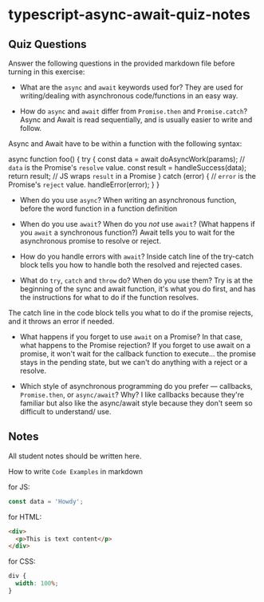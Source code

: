 # typescript-async-await-quiz-notes

## Quiz Questions

Answer the following questions in the provided markdown file before turning in this exercise:

- What are the `async` and `await` keywords used for?
  They are used for writing/dealing with asynchronous code/functions in an easy way.

- How do `async` and `await` differ from `Promise.then` and `Promise.catch`?
  Async and Await is read sequentially, and is usually easier to write and follow.

Async and Await have to be within a function with the following syntax:

async function foo() {
try {
const data = await doAsyncWork(params);
// `data` is the Promise's `resolve` value.
const result = handleSuccess(data);
return result; // JS wraps `result` in a Promise
} catch (error) {
// `error` is the Promise's `reject` value.
handleError(error);
}
}

- When do you use `async`?
  When writing an asynchronous function, before the word function in a function definition

- When do you use `await`? When do you _not_ use `await`? (What happens if you `await` a synchronous function?)
  Await tells you to wait for the asynchronous promise to resolve or reject.

- How do you handle errors with `await`?
  Inside catch line of the try-catch block tells you how to handle both the resolved and rejected cases.

- What do `try`, `catch` and `throw` do? When do you use them?
  Try is at the beginning of the sync and await function, it's what you do first, and has the instructions for what to do if the function resolves.

The catch line in the code block tells you what to do if the promise rejects, and it throws an error if needed.

- What happens if you forget to use `await` on a Promise? In that case, what happens to the Promise rejection?
  If you forget to use await on a promise, it won't wait for the callback function to execute... the promise stays in the pending state, but we can't do anything with a reject or a resolve. 

- Which style of asynchronous programming do you prefer — callbacks, `Promise.then`, or `async/await`? Why?
  I like callbacks because they're familiar but also like the async/await style because they don't seem so difficult to understand/ use.

## Notes

All student notes should be written here.

How to write `Code Examples` in markdown

for JS:

```javascript
const data = 'Howdy';
```

for HTML:

```html
<div>
  <p>This is text content</p>
</div>
```

for CSS:

```css
div {
  width: 100%;
}
```
